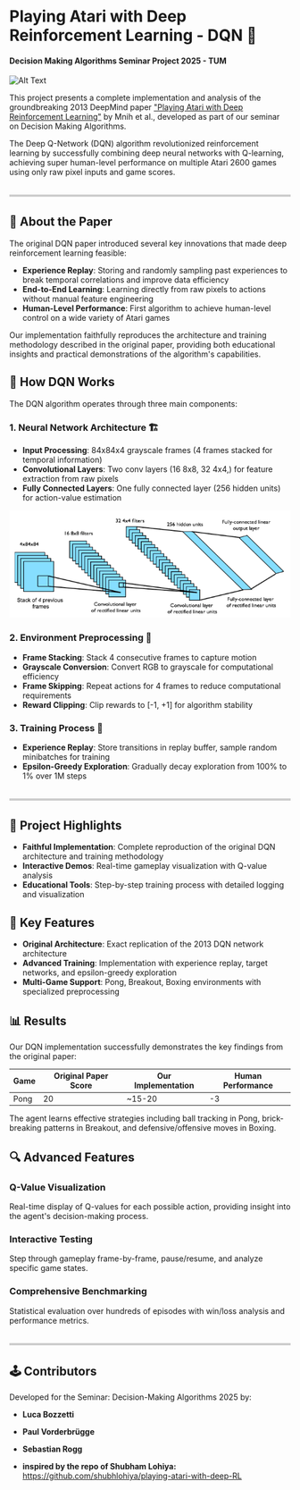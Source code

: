 # Playing Atari with Deep Reinforcement Learning - DQN 🤖

#### Decision Making Algorithms Seminar Project 2025 - TUM

![Alt Text](DQN/videos/pong_800.gif)

This project presents a complete implementation and analysis of the groundbreaking 2013 DeepMind paper ["Playing Atari with Deep Reinforcement Learning"](https://www.cs.toronto.edu/~vmnih/docs/dqn.pdf) by Mnih et al., developed as part of our seminar on Decision Making Algorithms.

The Deep Q-Network (DQN) algorithm revolutionized reinforcement learning by successfully combining deep neural networks with Q-learning, achieving super human-level performance on multiple Atari 2600 games using only raw pixel inputs and game scores.

<hr style="height: 4px; background-color: #cccccc; border: none; margin: 32px 0;" />



## 📖 About the Paper

The original DQN paper introduced several key innovations that made deep reinforcement learning feasible:

* **Experience Replay**: Storing and randomly sampling past experiences to break temporal correlations and improve data efficiency
* **End-to-End Learning**: Learning directly from raw pixels to actions without manual feature engineering
* **Human-Level Performance**: First algorithm to achieve human-level control on a wide variety of Atari games

Our implementation faithfully reproduces the architecture and training methodology described in the original paper, providing both educational insights and practical demonstrations of the algorithm's capabilities.

## 🧠 How DQN Works

The DQN algorithm operates through three main components:

### 1. Neural Network Architecture 🏗️
* **Input Processing**: 84x84x4 grayscale frames (4 frames stacked for temporal information)
* **Convolutional Layers**: Two conv layers (16 8x8, 32 4x4,) for feature extraction from raw pixels
* **Fully Connected Layers**: One fully connected layer (256 hidden units) for action-value estimation

![Alt Text](assets/CNN.png)

### 2. Environment Preprocessing 🔧
* **Frame Stacking**: Stack 4 consecutive frames to capture motion
* **Grayscale Conversion**: Convert RGB to grayscale for computational efficiency
* **Frame Skipping**: Repeat actions for 4 frames to reduce computational requirements
* **Reward Clipping**: Clip rewards to [-1, +1] for algorithm stability

### 3. Training Process 🔄
* **Experience Replay**: Store transitions in replay buffer, sample random minibatches for training
* **Epsilon-Greedy Exploration**: Gradually decay exploration from 100% to 1% over 1M steps

<hr style="height: 4px; background-color: #cccccc; border: none; margin: 32px 0;" />

## 🎯 Project Highlights

* **Faithful Implementation**: Complete reproduction of the original DQN architecture and training methodology
* **Interactive Demos**: Real-time gameplay visualization with Q-value analysis
* **Educational Tools**: Step-by-step training process with detailed logging and visualization

## 🚀 Key Features

* **Original Architecture**: Exact replication of the 2013 DQN network architecture
* **Advanced Training**: Implementation with experience replay, target networks, and epsilon-greedy exploration
* **Multi-Game Support**: Pong, Breakout, Boxing environments with specialized preprocessing

## 📊 Results

Our DQN implementation successfully demonstrates the key findings from the original paper:

| Game | Original Paper Score | Our Implementation | Human Performance |
|------|----------------------|-------------------|-------------------|
| Pong | 20                   | ~15-20 | -3                |

The agent learns effective strategies including ball tracking in Pong, brick-breaking patterns in Breakout, and defensive/offensive moves in Boxing.

## 🔍 Advanced Features

### Q-Value Visualization
Real-time display of Q-values for each possible action, providing insight into the agent's decision-making process.

### Interactive Testing
Step through gameplay frame-by-frame, pause/resume, and analyze specific game states.

### Comprehensive Benchmarking
Statistical evaluation over hundreds of episodes with win/loss analysis and performance metrics.

<hr style="height: 4px; background-color: #cccccc; border: none; margin: 32px 0;" />

## 🕹️ Contributors

Developed for the Seminar: Decision-Making Algorithms 2025 by:

* **Luca Bozzetti**
* **Paul Vorderbrügge**
* **Sebastian Rogg**

* **inspired by the repo of Shubham Lohiya:** https://github.com/shubhlohiya/playing-atari-with-deep-RL
